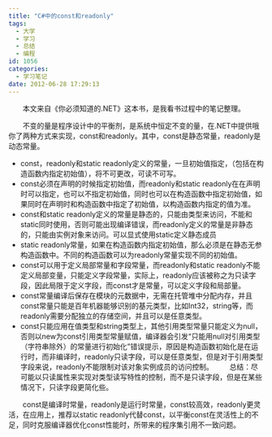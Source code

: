 ```yaml
---
title: "C#中的const和readonly"
tags:
  - 大学
  - 学习
  - 总结
  - 编程
id: 1056
categories:
  - 学习笔记
date: 2012-06-28 17:29:13
---
```


　　本文来自《你必须知道的.NET》这本书，是我看书过程中的笔记整理。

　　不变的量是程序设计中的平衡剂，是系统中恒定不变的量，在.NET中提供哦你了两种方式来实现，const和readonly。其中，const是静态常量，readonly是动态常量。

*   const，readonly和static readonly定义的常量，一旦初始值指定，（包括在构造函数内指定初始值），将不可更改，可读不可写。
*   const必须在声明的时候指定初始值，而readonly和static readonly在在声明时可以指定，也可以不指定初始值，同时也可以在构造函数中指定初始值，如果同时在声明时和构造函数中指定了初始值，以构造函数内指定的值为准。
*   const和static readonly定义的常量是静态的，只能由类型来访问，不能和static同时使用，否则可能出现编译错误，而readonly定义的常量是非静态的，只能由实例对象来访问。可以显式使用static定义静态成员
*   static readonly常量，如果在构造函数内指定初始值，那么必须是在静态无参构造函数中。不同的构造函数可以为readonly常量实现不同的初始值。
*   const可以用于定义局部常量和字段常量，而readonly和static readonly不能定义局部变量，只能定义字段常量，实际上，readonly应该被称之为只读字段，因此局限于定义字段，而const才是常量，可以定义字段和局部量。
*   const常量编译后保存在模块的元数据中，无需在托管堆中分配内存，并且const常量只能是百年机器能够识别的基元类型，比如Int32，string等，而readonly需要分配独立的存储空间，并且可以是任意类型。
*   const只能应用在值类型和string类型上，其他引用类型常量只能定义为null，否则以new为const引用类型常量赋值，编译器会引发“只能用null对引用类型（字符串除外）的常量进行初始化”错误提示，原因是构造函数初始化是在运行时，而非编译时，readonly只读字段，可以是任意类型，但是对于引用类型字段来说，readonly不能限制对该对象实例成员的访问控制。
　　总结：尽可能以只读属性来实现对类型读写特性的控制，而不是只读字段，但是在某些情况下，只读字段更简化些。

　　const是编译时常量，readonly是运行时常量，const较高效，readonly更灵活，在应用上，推荐以static readonly代替const，以平衡const在灵活性上的不足，同时克服编译器优化const性能时，所带来的程序集引用不一致问题。

&nbsp;

&nbsp;

&nbsp;